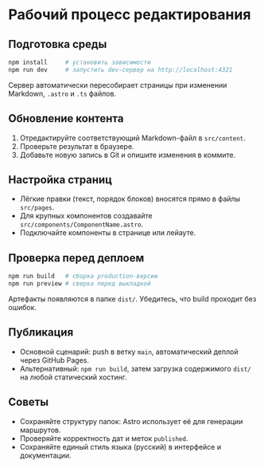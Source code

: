 # Рабочий процесс редактирования

## Подготовка среды

```sh
npm install     # установить зависимости
npm run dev     # запустить dev-сервер на http://localhost:4321
```

Сервер автоматически пересобирает страницы при изменении Markdown, `.astro` и `.ts` файлов.

## Обновление контента

1. Отредактируйте соответствующий Markdown-файл в `src/content`.
2. Проверьте результат в браузере.
3. Добавьте новую запись в Git и опишите изменения в коммите.

## Настройка страниц

- Лёгкие правки (текст, порядок блоков) вносятся прямо в файлы `src/pages`.
- Для крупных компонентов создавайте `src/components/ComponentName.astro`.
- Подключайте компоненты в странице или лейауте.

## Проверка перед деплоем

```sh
npm run build   # сборка production-версии
npm run preview # сверка перед выкладкой
```

Артефакты появляются в папке `dist/`. Убедитесь, что build проходит без ошибок.

## Публикация

- Основной сценарий: push в ветку `main`, автоматический деплой через GitHub Pages.
- Альтернативный: `npm run build`, затем загрузка содержимого `dist/` на любой статический хостинг.

## Советы

- Сохраняйте структуру папок: Astro использует её для генерации маршрутов.
- Проверяйте корректность дат и меток `published`.
- Сохраняйте единый стиль языка (русский) в интерфейсе и документации.
